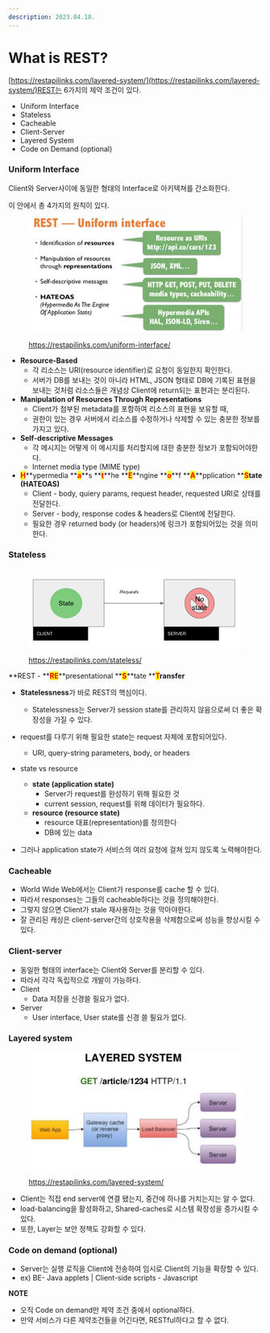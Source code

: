 ```yaml
---
description: 2023.04.18.
---
```


# What is REST?



[https://restapilinks.com/layered-system/](https://restapilinks.com/layered-system/)REST는 6가지의 제약 조건이 있다.

* Uniform Interface
* Stateless
* Cacheable
* Client-Server
* Layered System
* Code on Demand (optional)





### Uniform Interface

Client와 Server사이에 동일한 형태의 Interface로 아키텍쳐를 간소화한다.

이 안에서 총 4가지의 원칙이 있다.

<figure><img src="../../../../.gitbook/assets/image (1) (1).png" alt=""><figcaption><p><a href="https://restapilinks.com/uniform-interface/">https://restapilinks.com/uniform-interface/</a></p></figcaption></figure>

* **Resource-Based**
  * 각 리소스는 URI(resource identifier)로 요청이 동일한지 확인한다.
  * 서버가 DB를 보내는 것이 아니라 HTML, JSON 형태로 DB에 기록된 표현을 보내는 것처럼 리소스들은 개념상 Client에 return되는 표현과는 분리된다.
* **Manipulation of Resources Through Representations**
  * Client가 첨부된 metadata를 포함하여 리소스의 표현을 보유할 때,
  * 권한이 있는 경우 서버에서 리소스를 수정하거나 삭제할 수 있는 충분한 정보를 가지고 있다.
* **Self-descriptive Messages**
  * 각 메시지는 어떻게 이 메시지를 처리할지에 대한 충분한 정보가 포함되어야한다.
  * Internet media type (MIME type)
* <mark style="color:red;">**H**</mark>**ypermedia **<mark style="color:red;">**a**</mark>**s **<mark style="color:red;">**t**</mark>**he **<mark style="color:red;">**E**</mark>**ngine **<mark style="color:red;">**o**</mark>**f **<mark style="color:red;">**A**</mark>**pplication **<mark style="color:red;">**S**</mark>**tate (HATEOAS)**
  * Client - body, quiery params, request header, requested URI로 상태를 전달한다.
  * Server - body, response codes & headers로 Client에 전달한다.
  * 필요한 경우 returned body (or headers)에 링크가 포함되어있는 것을 의미한다.





### Stateless

<figure><img src="../../../../.gitbook/assets/image (3).png" alt=""><figcaption><p><a href="https://restapilinks.com/stateless/">https://restapilinks.com/stateless/</a></p></figcaption></figure>

**REST - **<mark style="color:red;">**RE**</mark>**presentational **<mark style="color:red;">**S**</mark>**tate **<mark style="color:red;">**T**</mark>**ransfer**

* **Statelessness**가 바로 REST의 핵심이다.
  * Statelessness는 Server가 session state를 관리하지 않음으로써 더 좋은 확장성을 가질 수 있다.
* request를 다루기 위해 필요한 state는 request 자체에 포함되어있다.
  * URI, query-string parameters, body, or headers



* state vs resource
  * **state (application state)**
    * Server가 request를 완성하기 위해 필요한 것
    * current session, request를 위해 데이터가 필요하다.
  * **resource (resource state)**
    * resource 대표(representation)를 정의한다
    * DB에 있는 data



* 그러나 application state가 서비스의 여러 요청에 걸쳐 있지 않도록 노력해야한다.





### Cacheable

* World Wide Web에서는 Client가 response를 cache 할 수 있다.
* 따라서 responses는 그들의 cacheable하다는 것을 정의해야한다.
* 그렇지 않으면 Client가 stale 재사용하는 것을 막아야한다.
* 잘 관리된 캐싱은 client-server간의 상호작용을 삭제함으로써 성능을 향상시킬 수 있다.





### Client-server

* 동일한 형태의 interface는 Client와 Server를 분리할 수 있다.
* 따라서 각각 독립적으로 개발이 가능하다.
* Client
  * Data 저장을 신경쓸 필요가 없다.
* Server
  * User interface, User state를 신경 쓸 필요가 없다.





### Layered system



<figure><img src="../../../../.gitbook/assets/image (1).png" alt=""><figcaption><p><a href="https://restapilinks.com/layered-system/">https://restapilinks.com/layered-system/</a></p></figcaption></figure>

* Client는 직접 end server에 연결 됐는지, 중간에 하나를 거치는지는 알 수 없다.
* load-balancing을 활성화하고, Shared-caches로 시스템 확장성을 증가시킬 수 있다.
* 또한, Layer는 보안 정책도 강화할 수 있다.

###

###

### Code on demand (optional)

* Server는 실행 로직을 Client에 전송하여 임시로 Client의 기능을 확장할 수 있다.
* ex) BE- Java applets | Client-side scripts - Javascript



**NOTE**

* 오직 Code on demand만 제약 조건 중에서 optional하다.
* 만약 서비스가 다른 제약조건들을 어긴다면, RESTful하다고 할 수 없다.
